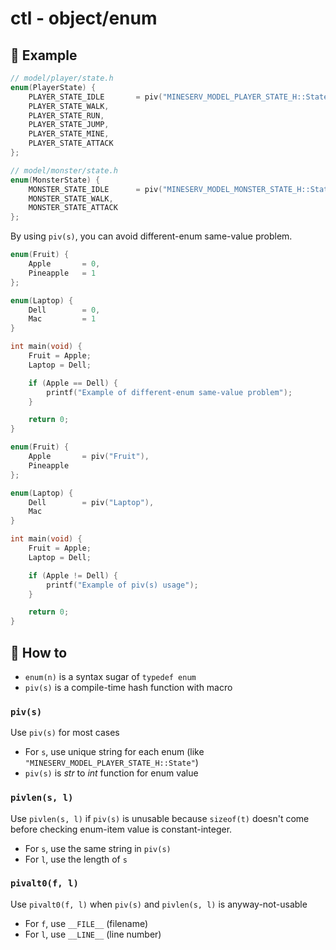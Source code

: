 # ctl - object/enum

## 📌 Example

```h
// model/player/state.h
enum(PlayerState) {
    PLAYER_STATE_IDLE       = piv("MINESERV_MODEL_PLAYER_STATE_H::State"),
    PLAYER_STATE_WALK,
    PLAYER_STATE_RUN,
    PLAYER_STATE_JUMP,
    PLAYER_STATE_MINE,
    PLAYER_STATE_ATTACK
};
```

```h
// model/monster/state.h
enum(MonsterState) {
    MONSTER_STATE_IDLE      = piv("MINESERV_MODEL_MONSTER_STATE_H::State"),
    MONSTER_STATE_WALK,
    MONSTER_STATE_ATTACK
};
```

By using `piv(s)`, you can avoid different-enum same-value problem.

```c
enum(Fruit) {
    Apple       = 0,
    Pineapple   = 1
};

enum(Laptop) {
    Dell        = 0,
    Mac         = 1
}

int main(void) {
    Fruit = Apple;
    Laptop = Dell;

    if (Apple == Dell) {
        printf("Example of different-enum same-value problem");
    }

    return 0;
}
```

```c
enum(Fruit) {
    Apple       = piv("Fruit"),
    Pineapple
};

enum(Laptop) {
    Dell        = piv("Laptop"),
    Mac
}

int main(void) {
    Fruit = Apple;
    Laptop = Dell;

    if (Apple != Dell) {
        printf("Example of piv(s) usage");
    }

    return 0;
}
```

## 📌 How to

- `enum(n)` is a syntax sugar of `typedef enum`
- `piv(s)` is a compile-time hash function with macro

### `piv(s)`

Use `piv(s)` for most cases

- For `s`, use unique string for each enum (like `"MINESERV_MODEL_PLAYER_STATE_H::State"`)
- `piv(s)` is *str* to *int* function for enum value

### `pivlen(s, l)`

Use `pivlen(s, l)` if `piv(s)` is unusable
because `sizeof(t)` doesn't come before checking enum-item value is constant-integer.

- For `s`, use the same string in `piv(s)`
- For `l`, use the length of `s`

### `pivalt0(f, l)`

Use `pivalt0(f, l)` when `piv(s)` and `pivlen(s, l)` is anyway-not-usable

- For `f`, use `__FILE__` (filename)
- For `l`, use `__LINE__` (line number)
